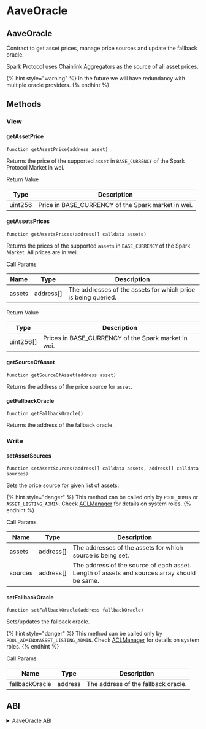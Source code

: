 # AaveOracle

## AaveOracle

Contract to get asset prices, manage price sources and update the fallback oracle.

Spark Protocol uses Chainlink Aggregators as the source of all asset prices.

{% hint style="warning" %}
In the future we will have redundancy with multiple oracle providers.
{% endhint %}

## Methods

### View

#### getAssetPrice

`function getAssetPrice(address asset)`

Returns the price of the supported `asset` in `BASE_CURRENCY` of the Spark Protocol Market in wei.

Return Value

| Type    | Description                                         |
| ------- |-----------------------------------------------------|
| uint256 | Price in BASE\_CURRENCY of the Spark market in wei. |

#### getAssetsPrices

`function getAssetsPrices(address[] calldata assets)`

Returns the prices of the supported `assets` in `BASE_CURRENCY` of the Spark Market. All prices are in wei.

Call Params

| Name   | Type       | Description                                                   |
| ------ | ---------- | ------------------------------------------------------------- |
| assets | address\[] | The addresses of the assets for which price is being queried. |

Return Value

| Type       | Description                                         |
| ---------- | --------------------------------------------------- |
| uint256\[] | Prices in BASE\_CURRENCY of the Spark market in wei. |

#### getSourceOfAsset

`function getSourceOfAsset(address asset)`

Returns the address of the price source for `asset`.

#### getFallbackOracle

`function getFallbackOracle()`

Returns the address of the fallback oracle.

### Write

#### setAssetSources

`function setAssetSources(address[] calldata assets, address[] calldata sources)`

Sets the price source for given list of assets.

{% hint style="danger" %}
This method can be called only by `POOL_ADMIN` or `ASSET_LISTING_ADMIN`. Check [ACLManager](aclmanager.md) for details on system roles.
{% endhint %}

Call Params

| Name    | Type       | Description                                                                                 |
| ------- | ---------- | ------------------------------------------------------------------------------------------- |
| assets  | address\[] | The addresses of the assets for which source is being set.                                  |
| sources | address\[] | The address of the source of each asset. Length of assets and sources array should be same. |

#### setFallbackOracle

`function setFallbackOracle(address fallbackOracle)`

Sets/updates the fallback oracle.

{% hint style="danger" %}
This method can be called only by `POOL_ADMIN`or`ASSET_LISTING_ADMIN`. Check [ACLManager](aclmanager.md) for details on system roles.
{% endhint %}

Call Params

| Name           | Type    | Description                         |
| -------------- | ------- | ----------------------------------- |
| fallbackOracle | address | The address of the fallback oracle. |

## ABI
<details>
<summary>AaveOracle ABI</summary>

```
[
    {
        "inputs": [
            {
                "internalType": "contract IPoolAddressesProvider",
                "name": "provider",
                "type": "address"
            },
            {
                "internalType": "address[]",
                "name": "assets",
                "type": "address[]"
            },
            {
                "internalType": "address[]",
                "name": "sources",
                "type": "address[]"
            },
            {
                "internalType": "address",
                "name": "fallbackOracle",
                "type": "address"
            },
            {
                "internalType": "address",
                "name": "baseCurrency",
                "type": "address"
            },
            {
                "internalType": "uint256",
                "name": "baseCurrencyUnit",
                "type": "uint256"
            }
        ],
        "stateMutability": "nonpayable",
        "type": "constructor"
    },
    {
        "anonymous": false,
        "inputs": [
            {
                "indexed": true,
                "internalType": "address",
                "name": "asset",
                "type": "address"
            },
            {
                "indexed": true,
                "internalType": "address",
                "name": "source",
                "type": "address"
            }
        ],
        "name": "AssetSourceUpdated",
        "type": "event"
    },
    {
        "anonymous": false,
        "inputs": [
            {
                "indexed": true,
                "internalType": "address",
                "name": "baseCurrency",
                "type": "address"
            },
            {
                "indexed": false,
                "internalType": "uint256",
                "name": "baseCurrencyUnit",
                "type": "uint256"
            }
        ],
        "name": "BaseCurrencySet",
        "type": "event"
    },
    {
        "anonymous": false,
        "inputs": [
            {
                "indexed": true,
                "internalType": "address",
                "name": "fallbackOracle",
                "type": "address"
            }
        ],
        "name": "FallbackOracleUpdated",
        "type": "event"
    },
    {
        "inputs": [],
        "name": "ADDRESSES_PROVIDER",
        "outputs": [
            {
                "internalType": "contract IPoolAddressesProvider",
                "name": "",
                "type": "address"
            }
        ],
        "stateMutability": "view",
        "type": "function"
    },
    {
        "inputs": [],
        "name": "BASE_CURRENCY",
        "outputs": [
            {
                "internalType": "address",
                "name": "",
                "type": "address"
            }
        ],
        "stateMutability": "view",
        "type": "function"
    },
    {
        "inputs": [],
        "name": "BASE_CURRENCY_UNIT",
        "outputs": [
            {
                "internalType": "uint256",
                "name": "",
                "type": "uint256"
            }
        ],
        "stateMutability": "view",
        "type": "function"
    },
    {
        "inputs": [
            {
                "internalType": "address",
                "name": "asset",
                "type": "address"
            }
        ],
        "name": "getAssetPrice",
        "outputs": [
            {
                "internalType": "uint256",
                "name": "",
                "type": "uint256"
            }
        ],
        "stateMutability": "view",
        "type": "function"
    },
    {
        "inputs": [
            {
                "internalType": "address[]",
                "name": "assets",
                "type": "address[]"
            }
        ],
        "name": "getAssetsPrices",
        "outputs": [
            {
                "internalType": "uint256[]",
                "name": "",
                "type": "uint256[]"
            }
        ],
        "stateMutability": "view",
        "type": "function"
    },
    {
        "inputs": [],
        "name": "getFallbackOracle",
        "outputs": [
            {
                "internalType": "address",
                "name": "",
                "type": "address"
            }
        ],
        "stateMutability": "view",
        "type": "function"
    },
    {
        "inputs": [
            {
                "internalType": "address",
                "name": "asset",
                "type": "address"
            }
        ],
        "name": "getSourceOfAsset",
        "outputs": [
            {
                "internalType": "address",
                "name": "",
                "type": "address"
            }
        ],
        "stateMutability": "view",
        "type": "function"
    },
    {
        "inputs": [
            {
                "internalType": "address[]",
                "name": "assets",
                "type": "address[]"
            },
            {
                "internalType": "address[]",
                "name": "sources",
                "type": "address[]"
            }
        ],
        "name": "setAssetSources",
        "outputs": [],
        "stateMutability": "nonpayable",
        "type": "function"
    },
    {
        "inputs": [
            {
                "internalType": "address",
                "name": "fallbackOracle",
                "type": "address"
            }
        ],
        "name": "setFallbackOracle",
        "outputs": [],
        "stateMutability": "nonpayable",
        "type": "function"
    }
]
```
</details>